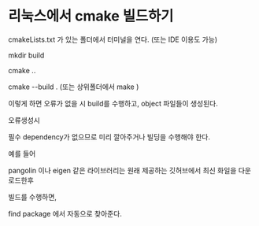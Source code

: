 # 리눅스에서 cmake 빌드하기

cmakeLists.txt 가 있는 폴더에서 터미널을 연다. (또는 IDE 이용도 가능)

mkdir build

cmake ..

cmake --build . (또는 상위폴더에서 make )

이렇게 하면 오류가 없을 시 build를 수행하고, object 파일들이 생성된다.

오류생성시

필수 dependency가 없으므로 미리 깔아주거나 빌딩을 수행해야 한다.

예를 들어

pangolin 이나 eigen 같은 라이브러리는 원래 제공하는 깃허브에서 최신 화일을 다운로드한후

빌드를 수행하면,

find package 에서 자동으로 찾아준다.
